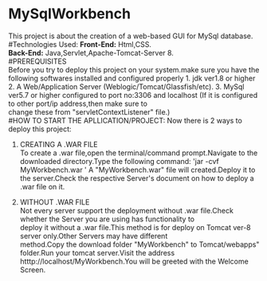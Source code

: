 # MySqlWorkbench
This project is about the creation of a web-based GUI for MySql database.
#Technologies Used:
  **Front-End:** Html,CSS.  
  **Back-End:** Java,Servlet,Apache-Tomcat-Server 8.  
#PREREQUISITES  
   Before you try to deploy this project on your system.make sure you have the following softwares installed and configured properly
    1. jdk ver1.8 or higher
    2. A Web/Application Server (Weblogic/Tomcat/Glassfish/etc).
    3. MySql ver5.7 or higher configured to port no:3306 and localhost (If it is configured to other port/ip address,then make sure to  
    change these from "servletContextListener" file.)  
#HOW TO START THE APLLICATION/PROJECT:
Now there is 2 ways to deploy this project:  

1. CREATING A .WAR FILE  
To create a .war file,open the terminal/command prompt.Navigate to the downloaded directory.Type the following command: 'jar -cvf MyWorkbench.war ' A "MyWorkbench.war" file will created.Deploy it to the server.Check the respective Server's document on how to deploy a .war 
file on it.  

2. WITHOUT .WAR FILE  
Not every server support the deployment without .war file.Check whether the Server you are using has functionality to       
deploy it without a .war file.This method is for deploy on Tomcat ver-8 server only.Other Servers may have different       
method.Copy the download folder "MyWorkbench" to Tomcat/webapps" folder.Run your tomcat server.Visit the address           
htttp://localhost/MyWorkbench.You will be greeted with the Welcome Screen.

